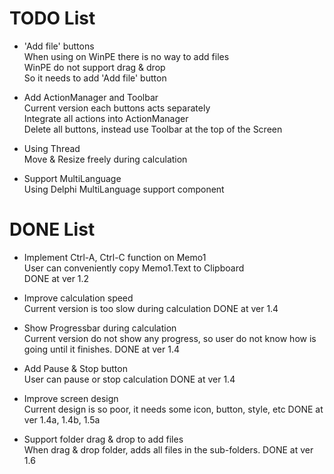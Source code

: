 # TODO List

- 'Add file' buttons \
  When using on WinPE there is no way to add files \
  WinPE do not support drag & drop \
  So it needs to add 'Add file' button

- Add ActionManager and Toolbar \
  Current version each buttons acts separately \
  Integrate all actions into ActionManager \
  Delete all buttons, instead use Toolbar at the top of the Screen

- Using Thread \
  Move & Resize freely during calculation

- Support MultiLanguage \
  Using Delphi MultiLanguage support component



# DONE List

- Implement Ctrl-A, Ctrl-C function on Memo1 \
  User can conveniently copy Memo1.Text to Clipboard \
  DONE at ver 1.2

- Improve calculation speed \
  Current version is too slow during calculation
  DONE at ver 1.4

- Show Progressbar during calculation \
  Current version do not show any progress, so user do not know how is going until it finishes.
  DONE at ver 1.4

- Add Pause & Stop button \
  User can pause or stop calculation
  DONE at ver 1.4

- Improve screen design \
  Current design is so poor, it needs some icon, button, style, etc
  DONE at ver 1.4a, 1.4b, 1.5a

- Support folder drag & drop to add files \
  When drag & drop folder, adds all files in the sub-folders.
  DONE at ver 1.6

